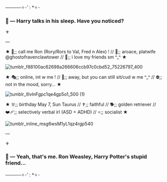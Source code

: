 ─────✧･ﾟ: *✧･
### 🦁 — Harry talks in his sleep. Have you noticed?

⚜︎

—

★ 👑;; call me Ron (Rory/Rors to Val, Fred n Alex) ! // 🌻;; aroace, platwife @ghostofravenclawtower // 💞;; i love my friends sm ^_^ ★

![tumblr_f88100ac62698a266606ccb97c0cbd52_75226797_400](https://github.com/user-attachments/assets/b929cb3c-d134-4834-b7ec-faea19efc9a1)


★ 🎭;; online, int w me ! //
🌙;; away, but you can still sit/cud w me ^_^ //
⛔;; not in the mood, sorry... ★

![tumblr_lllvlnFgpc1qe4gp5o1_500 (1)](https://github.com/user-attachments/assets/f8374940-2885-4596-8a25-c10fcbe584f8)


★ ♉;; birthday May 7, Sun Taurus // ✝️;; faithful // 🐕;; golden retriever // ❤️‍🩹;; selectively verbal irl (ASD + ADHD) // ⭐;; socialist ★

![tumblr_inline_msg6wsM1yL1qz4rgp540](https://github.com/user-attachments/assets/6a125890-554f-4de3-89a4-8ff788cb0d08)

—

⚜︎

### 🦁 — Yeah, that's me. Ron Weasley, Harry Potter's stupid friend...
─────✧･ﾟ: *✧･

